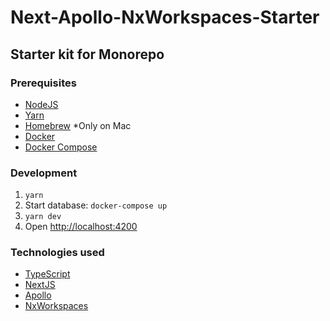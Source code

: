 # Next-Apollo-NxWorkspaces-Starter

## Starter kit for Monorepo

### Prerequisites

- [NodeJS](https://nodejs.org/en/)
- [Yarn](https://yarnpkg.com/en/docs/install)
- [Homebrew](https://brew.sh/) \*Only on Mac
- [Docker](https://www.docker.com/)
- [Docker Compose](https://docs.docker.com/compose/install/)

### Development

1. `yarn`
2. Start database: `docker-compose up`
3. `yarn dev`
4. Open <http://localhost:4200>

### Technologies used

- [TypeScript](https://www.typescriptlang.org/)
- [NextJS](https://nextjs.org/)
- [Apollo](https://www.apollographql.com/)
- [NxWorkspaces](https://www.nx.dev)

